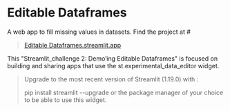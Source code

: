 # Editable Dataframes

A web app to fill missing values in datasets. Find the project at #
>[Editable Dataframes.streamlit.app](streamlit_ch_2.streamlit.app)

This "Streamlit_challenge 2: Demo’ing Editable Dataframes" is focused on building and sharing apps that use the st.experimental_data_editor widget.

> Upgrade to the most recent version of Streamlit (1.19.0) with :
> 
> pip install streamlit --upgrade 
> or the package manager of your choice to be able to use this widget.
